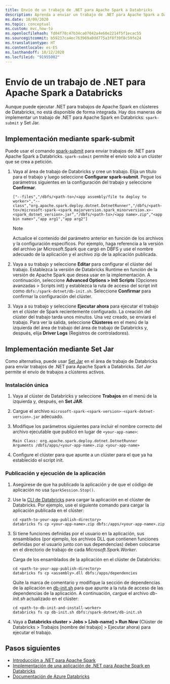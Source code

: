 ```yaml
---
title: Envío de un trabajo de .NET para Apache Spark a Databricks
description: Aprenda a enviar un trabajo de .NET para Apache Spark a Databricks mediante spark-submit y Set Jar.
ms.date: 10/09/2020
ms.topic: conceptual
ms.custom: mvc,how-to
ms.openlocfilehash: fd04f78c47b34ca07042a4e60e2214f5f1ecac55
ms.sourcegitcommit: b59237ca4ec763969a0dd775a3f8f39f8c59fe24
ms.translationtype: HT
ms.contentlocale: es-ES
ms.lasthandoff: 10/12/2020
ms.locfileid: "91955002"
---
```

# <a name="submit-a-net-for-apache-spark-job-to-databricks"></a>Envío de un trabajo de .NET para Apache Spark a Databricks

Aunque puede ejecutar .NET para trabajos de Apache Spark en clústeres de Databricks, no está disponible de forma integrada. Hay dos maneras de implementar un trabajo de .NET para Apache Spark en Databricks: `spark-submit` y Set Jar.

## <a name="deploy-using-spark-submit"></a>Implementación mediante spark-submit

Puede usar el comando [spark-submit](https://spark.apache.org/docs/latest/submitting-applications.html) para enviar trabajos de .NET para Apache Spark a Databricks. `spark-submit` permite el envío solo a un clúster que se crea a petición.

1. Vaya al área de trabajo de Databricks y cree un trabajo. Elija un título para el trabajo y luego seleccione **Configurar spark-submit**. Pegue los parámetros siguientes en la configuración del trabajo y seleccione **Confirmar**.

    ```
    ["--files","/dbfs/<path-to>/<app assembly/file to deploy to worker>","--class","org.apache.spark.deploy.dotnet.DotnetRunner","/dbfs/<path-to>/microsoft-spark-<spark_majorversion.spark_minorversion.x>-<spark_dotnet_version>.jar","/dbfs/<path-to>/<app name>.zip","<app bin name>","app arg1","app arg2"]
    ```

    > [!NOTE]
    > Actualice el contenido del parámetro anterior en función de los archivos y la configuración específicos. Por ejemplo, haga referencia a la versión del archivo jar Microsoft.Spark que cargó en DBFS y use el nombre adecuado de la aplicación y el archivo zip de la aplicación publicada.

2. Vaya a su trabajo y seleccione **Editar** para configurar el clúster del trabajo. Establezca la versión de Databricks Runtime en función de la versión de Apache Spark que desea usar en la implementación. A continuación, seleccione **Advanced Options > Init Scripts** (Opciones avanzadas > Scripts init) y establezca la ruta de acceso del script init como `dbfs:/spark-dotnet/db-init.sh`. Seleccione **Confirmar** para confirmar la configuración del clúster.

3. Vaya a su trabajo y seleccione **Ejecutar ahora** para ejecutar el trabajo en el clúster de Spark recientemente configurado. La creación del clúster del trabajo tarda unos minutos. Una vez creado, se enviará el trabajo. Para ver la salida, seleccione **Clústeres** en el menú de la izquierda del área de trabajo del área de trabajo de Databricks y, después, elija **Driver Logs** (Registros de controladores).

## <a name="deploy-using-set-jar"></a>Implementación mediante Set Jar

Como alternativa, puede usar [Set Jar](/azure/databricks/jobs#--create-a-job) en el área de trabajo de Databricks para enviar trabajos de .NET para Apache Spark a Databricks. *Set Jar* permite el envío de trabajos a clústeres activos.

### <a name="one-time-setup"></a>Instalación única

1. Vaya al clúster de Databricks y seleccione **Trabajos** en el menú de la izquierda y, después, en **Set JAR**.

2. Cargue el archivo `microsoft-spark-<spark-version>-<spark-dotnet-version>.jar` adecuado.

3. Modifique los parámetros siguientes para incluir el nombre correcto del archivo ejecutable que publicó en lugar de `<your-app-name>`:

    ```
    Main Class: org.apache.spark.deploy.dotnet.DotnetRunner
    Arguments /dbfs/apps/<your-app-name>.zip <your-app-name>
    ```

4. Configure el clúster para que apunte a un clúster para el que ya ha establecido el script init.

### <a name="publish-and-run-your-app"></a>Publicación y ejecución de la aplicación

1. Asegúrese de que ha publicado la aplicación y de que el código de aplicación no usa `SparkSession.Stop()`.

2. Use la [CLI de Databricks](/azure/databricks/dev-tools/databricks-cli) para cargar la aplicación en el clúster de Databricks. Por ejemplo, use el siguiente comando para cargar la aplicación publicada en el clúster:

    ```console
    cd <path-to-your-app-publish-directory>
    databricks fs cp <your-app-name>.zip dbfs:/apps/<your-app-name>.zip
    ```

3. Si tiene funciones definidas por el usuario en la aplicación, sus ensamblados (por ejemplo, los archivos DLL que contienen funciones definidas por el usuario junto con sus dependencias) deben colocarse en el directorio de trabajo de cada *Microsoft.Spark.Worker*.

    Carga de los ensamblados de la aplicación en el clúster de Databricks:

    ```console
    cd <path-to-your-app-publish-directory>
    databricks fs cp <assembly>.dll dbfs:/apps/dependencies
    ```

    Quite la marca de comentario y modifique la sección de dependencias de la aplicación en [db-init.sh](https://github.com/dotnet/spark/blob/master/deployment/db-init.sh) para que apunte a la ruta de acceso de las dependencias de la aplicación. A continuación, cargue el archivo *db-init.sh* actualizado en el clúster:

    ```console
    cd <path-to-db-init-and-install-worker>
    databricks fs cp db-init.sh dbfs:/spark-dotnet/db-init.sh
    ```

4. Vaya a **Databricks cluster > Jobs > [Job-name] > Run Now** (Clúster de Databricks > Trabajos [nombre del trabajo] > Ejecutar ahora) para ejecutar el trabajo.

## <a name="next-steps"></a>Pasos siguientes

* [Introducción a .NET para Apache Spark](../tutorials/get-started.md)
* [Implementación de una aplicación de .NET para Apache Spark en Databricks](../tutorials/databricks-deployment.md)
* [Documentación de Azure Databricks](/azure/azure-databricks/)
